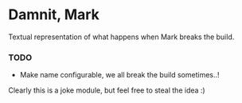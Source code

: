 # Damnit, Mark

Textual representation of what happens when Mark breaks the build.

### TODO

- Make name configurable, we all break the build sometimes..!

Clearly this is a joke module, but feel free to steal the idea :)
